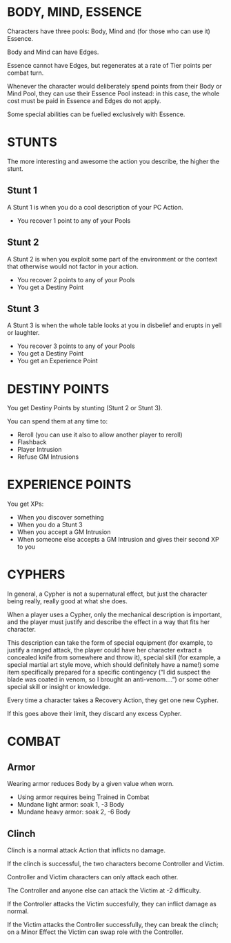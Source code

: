 BODY, MIND, ESSENCE
===================
Characters have three pools: Body, Mind and (for those who can use it) Essence.

Body and Mind can have Edges.

Essence cannot have Edges, but regenerates at a rate of Tier points per combat turn.

Whenever the character would deliberately spend points from their Body or Mind Pool, they can use their Essence Pool instead: in this case, the whole cost must be paid in Essence and Edges do not apply.

Some special abilities can be fuelled exclusively with Essence.


STUNTS
======
The more interesting and awesome the action you describe, the higher the stunt.

Stunt 1
-------
A Stunt 1 is when you do a cool description of your PC Action.
  * You recover 1 point to any of your Pools

Stunt 2
-------
A Stunt 2 is when you exploit some part of the environment or the context that otherwise would not factor in your action.
  * You recover 2 points to any of your Pools
  * You get a Destiny Point

Stunt 3
-------
A Stunt 3 is when the whole table looks at you in disbelief and erupts in yell or laughter.
  * You recover 3 points to any of your Pools
  * You get a Destiny Point
  * You get an Experience Point


DESTINY POINTS
==============
You get Destiny Points by stunting (Stunt 2 or Stunt 3).

You can spend them at any time to:
  * Reroll (you can use it also to allow another player to reroll)
  * Flashback
  * Player Intrusion
  * Refuse GM Intrusions


EXPERIENCE POINTS
=================
You get XPs:
  * When you discover something
  * When you do a Stunt 3
  * When you accept a GM Intrusion
  * When someone else accepts a GM Intrusion and gives their second XP to you


CYPHERS
=======
In general, a Cypher is not a supernatural effect, but just the character being really, really good at what she does.

When a player uses a Cypher, only the mechanical description is important, and the player must justify and describe the effect in a way that fits her character.

This description can take the form of special equipment (for example, to justify a ranged attack, the player could have her character extract a concealed knife from somewhere and throw it), special skill (for example, a special martial art style move, which should definitely have a name!) some item specifically prepared for a specific contingency (“I did suspect the blade was coated in venom, so I brought an anti-venom….”) or some other special skill or insight or knowledge.

Every time a character takes a Recovery Action, they get one new Cypher.

If this goes above their limit, they discard any excess Cypher.



COMBAT
======

Armor
-----
Wearing armor reduces Body by a given value when worn.
  - Using armor requires being Trained in Combat
  - Mundane light armor: soak 1, -3 Body
  - Mundane heavy armor: soak 2, -6 Body


Clinch
------
Clinch is a normal attack Action that inflicts no damage.

If the clinch is successful, the two characters become Controller and Victim.

Controller and Victim characters can only attack each other.

The Controller and anyone else can attack the Victim at -2 difficulty.

If the Controller attacks the Victim succesfully, they can inflict damage as normal.

If the Victim attacks the Controller successfully, they can break the clinch; on a Minor Effect the Victim can swap role with the Controller.

